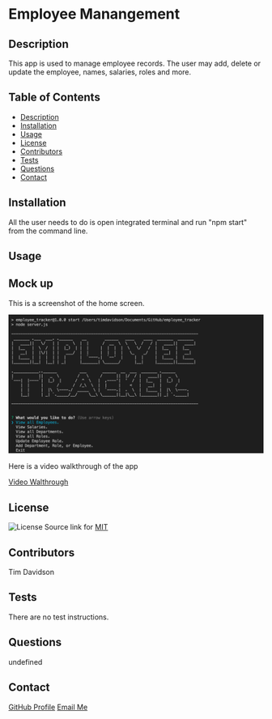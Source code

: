 
# Employee Manangement
## Description
This app is used to manage employee records. The user may add, delete or update the employee, names, salaries, roles and more. 
## Table of Contents
- [Description](#description)
- [Installation](#installation)
- [Usage](#usage)
- [License](#license)
- [Contributors](#contributors)
- [Tests](#tests)
- [Questions](#questions)
- [Contact](#contact)
## Installation
All the user needs to do is open integrated terminal and run "npm start" from the command line. 
## Usage

## Mock up

This is a screenshot of the home screen.

![mockupScreenshot](./Assets/images/screenshot.png)

Here is a video walkthrough of the app

<a href="https://drive.google.com/file/d/15_q73TNsPbFJdfz43XAfBFyExa19OOSF/view">Video Walthrough</a>


## License
![License](https://img.shields.io/badge/License-MIT-yellow.svg)
Source link for [MIT](https://opensource.org/licenses/MIT)

## Contributors
Tim Davidson
## Tests
There are no test instructions. 
## Questions
undefined
## Contact
[GitHub Profile](https://github.com/https://github.com/timdavidson2)
[Email Me](timdavidson2@gmail.com)
